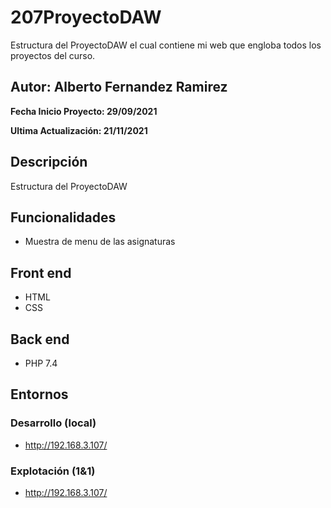 # 207ProyectoDAW
Estructura del ProyectoDAW el cual contiene mi web que engloba todos los proyectos del curso.

## Autor: Alberto Fernandez Ramirez

**Fecha Inicio Proyecto: 29/09/2021**

**Ultima Actualización: 21/11/2021**

## Descripción 
Estructura del ProyectoDAW

## Funcionalidades
- Muestra de menu de las asignaturas

## Front end
- HTML
- CSS

## Back end
- PHP 7.4

## Entornos
### Desarrollo (local)
-  http://192.168.3.107/
### Explotación (1&1)
-  http://192.168.3.107/